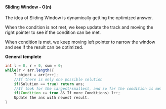#### Sliding Window - O(n)

The idea of Sliding Window is dynamically getting the optimized answer.

When the condition is not met, we keep update the track and moving the right pointer to see if the condition can be met.

When condition is met, we keep moving left pointer to narrow the window and see if the result can be optimized.

**General templete**

```java
int l = 0, r = 0, sum = 0;
while(r < arr.length){
	T object = arr[r++];
	//If there is only one possible solution
	if(Solution == true) return ans;
	//If look for the largest/smallest, and so far the condition is met, shrink from left
	if(Condition >= true && If more Conditions) l++;
	Update the ans with newest result.
}
```

